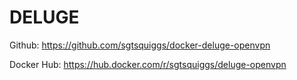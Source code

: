 # DELUGE

Github: https://github.com/sgtsquiggs/docker-deluge-openvpn

Docker Hub: https://hub.docker.com/r/sgtsquiggs/deluge-openvpn
